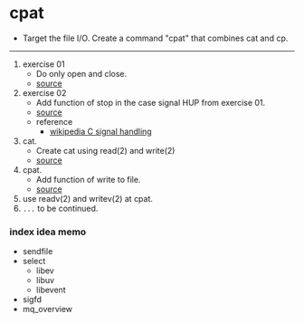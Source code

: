 cpat
===

* Target the file I/O. Create a command "cpat" that combines cat and cp.

---

1. exercise 01
	* Do only open and close.
	* [source](./src/01/open.c)
2. exercise 02
	* Add function of stop in the case signal HUP from exercise 01.
	* [source](./src/02/open.c)
	* reference
		* [wikipedia C signal handling](https://en.wikipedia.org/wiki/C_signal_handling)
3. cat.
	* Create cat using read(2) and write(2)
	* [source](./src/03/cat.c)
4. cpat.
	* Add function of write to file.
	* [source](./src/04/cpat.c)
5. use readv(2) and writev(2) at cpat.
6. `...` to be continued.

### index idea memo

* sendfile
* select
	* libev
	* libuv
	* libevent
* sigfd
* mq_overview
